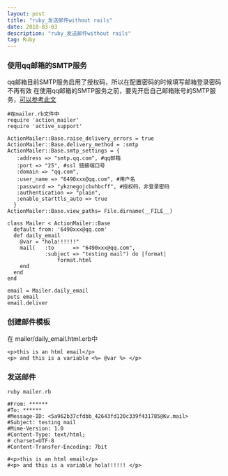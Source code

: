 ```yaml
---
layout: post
title: "ruby_发送邮件without rails"
date: 2018-03-03
description: "ruby_发送邮件without rails"
tag: Ruby
---
```

### 使用qq邮箱的SMTP服务
qq邮箱目前SMTP服务启用了授权码，所以在配置密码的时候填写邮箱登录密码不再有效
在使用qq邮箱的SMTP服务之前，要先开启自己邮箱账号的SMTP服务，[可以参考此文](https://jingyan.baidu.com/article/fedf0737af2b4035ac8977ea.html)

```
#在mailer.rb文件中
require 'action_mailer'
require 'active_support'

ActionMailer::Base.raise_delivery_errors = true
ActionMailer::Base.delivery_method = :smtp
ActionMailer::Base.smtp_settings = {
   :address => "smtp.qq.com", #qq邮箱
   :port => "25", #ssl 链接端口号
   :domain => "qq.com",
   :user_name => "6490xxx@qq.com", #用户名
   :password => "ykznegojcbuhbcff", #授权码，非登录密码
   :authentication => "plain",
   :enable_starttls_auto => true
  }
ActionMailer::Base.view_paths= File.dirname(__FILE__)

class Mailer < ActionMailer::Base
  default from: '6490xxx@qq.com'
  def daily_email
    @var = "hola!!!!!!"
    mail(   :to      => "6490xxx@qq.com",
            :subject => "testing mail") do |format|
                format.html
    end
  end
end

email = Mailer.daily_email
puts email
email.deliver
```

### 创建邮件模板
在 mailer/daily_email.html.erb中 
```
<p>this is an html email</p>
<p> and this is a variable <%= @var %> </p>
```

### 发送邮件
```
ruby mailer.rb

#From: ******
#To: ******
#Message-ID: <5a962b37cfdbb_42643fd120c339f431785@Kv.mail>
#Subject: testing mail
#Mime-Version: 1.0
#Content-Type: text/html;
# charset=UTF-8
#Content-Transfer-Encoding: 7bit

#<p>this is an html email</p>
#<p> and this is a variable hola!!!!!! </p>
```